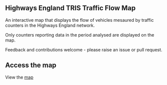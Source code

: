 ## Highways England TRIS Traffic Flow Map

An interactive map that displays the flow of vehicles mesaured by traffic counters in the Highways England network.

Only counters reporting data in the period analysed are displayed on the map.

Feedback and contributions welcome - please raise an issue or pull request.

## Access the map

View the [map](https://davidmorera.github.io/Highways-England-TRIS-Traffic-Flow-Map/index.html)
